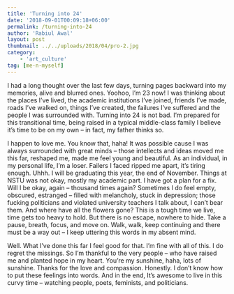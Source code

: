 ```yaml
---
title: 'Turning into 24'
date: '2018-09-01T00:09:18+06:00'
permalink: /turning-into-24
author: 'Rabiul Awal'
layout: post
thumbnail: ../../uploads/2018/04/pro-2.jpg
category:
    - 'art_culture'
tag: [me-n-myself]
---
```

I had a long thought over the last few days, turning pages backward into my memories, alive and blurred ones. Yoohoo, I’m 23 now! I was thinking about the places I’ve lived, the academic institutions I’ve joined, friends I’ve made, roads I’ve walked on, things I’ve created, the failures I’ve suffered and the people I was surrounded with. Turning into 24 is not bad. I’m prepared for this transitional time, being raised in a typical middle-class family I believe it’s time to be on my own – in fact, my father thinks so.

I happen to love me. You know that, haha! It was possible cause I was always surrounded with great minds – those intellects and ideas moved me this far, reshaped me, made me feel young and beautiful. As an individual, in my personal life, I’m a loser. Failers I faced ripped me apart, it’s tiring enough. Uhhh. I will be graduating this year, the end of November. Things at NSTU was not okay, mostly my academic part. I have got a plan for a fix. Will I be okay, again – thousand times again? Sometimes I do feel empty, obscured, estranged – filled with melancholy, stuck in depression; those fucking politicians and violated university teachers I talk about, I can’t bear them. And where have all the flowers gone? This is a tough time we live, time gets too heavy to hold. But there is no escape, nowhere to hide. Take a pause, breath, focus, and move on. Walk, walk, keep continuing and there must be a way out – I keep uttering this words in my absent mind.

Well. What I’ve done this far I feel good for that. I’m fine with all of this. I do regret the missings. So I’m thankful to the very people – who have raised me and planted hope in my heart. You’re my sunshine, haha, lots of sunshine. Thanks for the love and compassion. Honestly. I don’t know how to put these feelings into words. And in the end, It’s awesome to live in this curvy time – watching people, poets, feminists, and politicians.